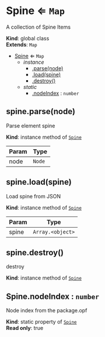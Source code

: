 <a name="Spine"></a>

# Spine ⇐ <code>Map</code>
A collection of Spine Items

**Kind**: global class  
**Extends**: <code>Map</code>  

* [Spine](#Spine) ⇐ <code>Map</code>
    * _instance_
        * [.parse(node)](#Spine+parse)
        * [.load(spine)](#Spine+load)
        * [.destroy()](#Spine+destroy)
    * _static_
        * [.nodeIndex](#Spine.nodeIndex) : <code>number</code>

<a name="Spine+parse"></a>

## spine.parse(node)
Parse element spine

**Kind**: instance method of [<code>Spine</code>](#Spine)  

| Param | Type |
| --- | --- |
| node | <code>Node</code> | 

<a name="Spine+load"></a>

## spine.load(spine)
Load spine from JSON

**Kind**: instance method of [<code>Spine</code>](#Spine)  

| Param | Type |
| --- | --- |
| spine | <code>Array.&lt;object&gt;</code> | 

<a name="Spine+destroy"></a>

## spine.destroy()
destroy

**Kind**: instance method of [<code>Spine</code>](#Spine)  
<a name="Spine.nodeIndex"></a>

## Spine.nodeIndex : <code>number</code>
Node index from the package.opf

**Kind**: static property of [<code>Spine</code>](#Spine)  
**Read only**: true  
